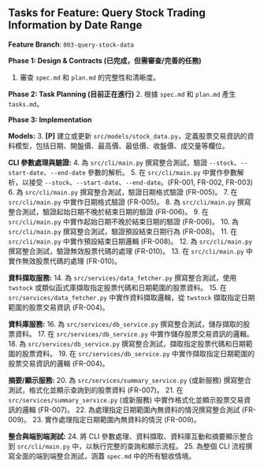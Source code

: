 ## Tasks for Feature: Query Stock Trading Information by Date Range

**Feature Branch**: `003-query-stock-data`

**Phase 1: Design & Contracts (已完成，但需審查/完善的任務)**
1.  審查 `spec.md` 和 `plan.md` 的完整性和清晰度。

**Phase 2: Task Planning (目前正在進行)**
2.  根據 `spec.md` 和 `plan.md` 產生 `tasks.md`。

**Phase 3: Implementation**

**Models:**
3.  **[P]** 建立或更新 `src/models/stock_data.py`，定義股票交易資訊的資料模型，包括日期、開盤價、最高價、最低價、收盤價、成交量等欄位。

**CLI 參數處理與驗證:**
4.  為 `src/cli/main.py` 撰寫整合測試，驗證 `--stock`、`--start-date`、`--end-date` 參數的解析。
5.  在 `src/cli/main.py` 中實作參數解析，以接受 `--stock`、`--start-date`、`--end-date`。(FR-001, FR-002, FR-003)
6.  為 `src/cli/main.py` 撰寫整合測試，驗證日期格式驗證 (FR-005)。
7.  在 `src/cli/main.py` 中實作日期格式驗證 (FR-005)。
8.  為 `src/cli/main.py` 撰寫整合測試，驗證起始日期不晚於結束日期的驗證 (FR-006)。
9.  在 `src/cli/main.py` 中實作起始日期不晚於結束日期的驗證 (FR-006)。
10. 為 `src/cli/main.py` 撰寫整合測試，驗證預設結束日期行為 (FR-008)。
11. 在 `src/cli/main.py` 中實作預設結束日期邏輯 (FR-008)。
12. 為 `src/cli/main.py` 撰寫整合測試，驗證無效股票代碼的處理 (FR-010)。
13. 在 `src/cli/main.py` 中實作無效股票代碼的處理 (FR-010)。

**資料擷取服務:**
14. 為 `src/services/data_fetcher.py` 撰寫整合測試，使用 `twstock` 或類似函式庫擷取指定股票代碼和日期範圍的股票資料。
15. 在 `src/services/data_fetcher.py` 中實作資料擷取邏輯，從 `twstock` 擷取指定日期範圍的股票交易資訊 (FR-004)。

**資料庫服務:**
16. 為 `src/services/db_service.py` 撰寫整合測試，儲存擷取的股票資料。
17. 在 `src/services/db_service.py` 中實作儲存股票交易資訊的邏輯。
18. 為 `src/services/db_service.py` 撰寫整合測試，擷取指定股票代碼和日期範圍的股票資料。
19. 在 `src/services/db_service.py` 中實作擷取指定日期範圍的股票交易資訊的邏輯 (FR-004)。

**摘要/顯示服務:**
20. 為 `src/services/summary_service.py` (或新服務) 撰寫整合測試，格式化並顯示查詢到的股票資料 (FR-007)。
21. 在 `src/services/summary_service.py` (或新服務) 中實作格式化並顯示股票交易資訊的邏輯 (FR-007)。
22. 為處理指定日期範圍內無資料的情況撰寫整合測試 (FR-009)。
23. 實作處理指定日期範圍內無資料的情況 (FR-009)。

**整合與端到端測試:**
24. 將 CLI 參數處理、資料擷取、資料庫互動和摘要顯示整合到 `src/cli/main.py` 中，以執行完整的查詢和顯示流程。
25. 為整個 CLI 流程撰寫全面的端到端整合測試，涵蓋 `spec.md` 中的所有驗收情境。